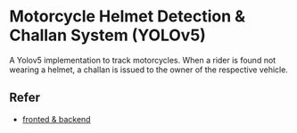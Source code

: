 # Motorcycle Helmet Detection & Challan System (YOLOv5)

A Yolov5 implementation to track motorcycles. When a rider is found not wearing a helmet, a challan is issued to the owner of the respective vehicle.

## Refer
- [fronted & backend](https://github.com/sujitbalasubramanian/iitm)
